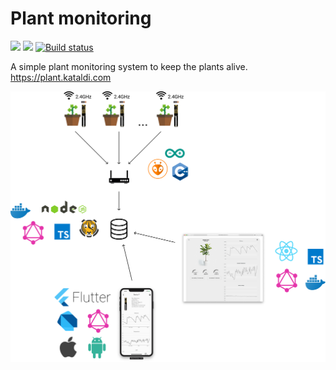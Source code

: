 # Plant monitoring

![](https://github.com/aldis-ameriks/plant-monitoring/workflows/lint/badge.svg?branch=master)
![](https://github.com/aldis-ameriks/plant-monitoring/workflows/e2e/badge.svg?branch=master)
[![Build status](https://build.appcenter.ms/v0.1/apps/f992008a-6baa-40e4-a001-23590eb86c23/branches/master/badge)](https://appcenter.ms)

A simple plant monitoring system to keep the plants alive.
https://plant.kataldi.com

<p align="center">
  <img src="./.misc/plant-monitoring.png" width="668">
</p>
